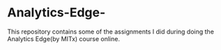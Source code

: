 # Analytics-Edge-
This repository contains some of the assignments I did during doing the Analytics Edge(by MITx) course online. 
